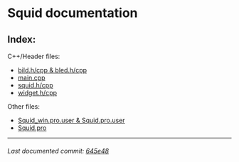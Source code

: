 # Squid documentation
## Index:

C++/Header files: 
- [bild.h/cpp & bled.h/cpp](docs/bild-bled.md)
- [main.cpp](docs/main.md)
- [squid.h/cpp](docs/squid.md)
- [widget.h/cpp](docs/widget.md)

Other files:
- [Squid_win.pro.user & Squid.pro.user](docs/prouser.md)
- [Squid.pro](docs/pro.md)

------

###### Last documented commit: [645e48](645e488ff2cf22c445d481c43773a3a65adf9ac8)